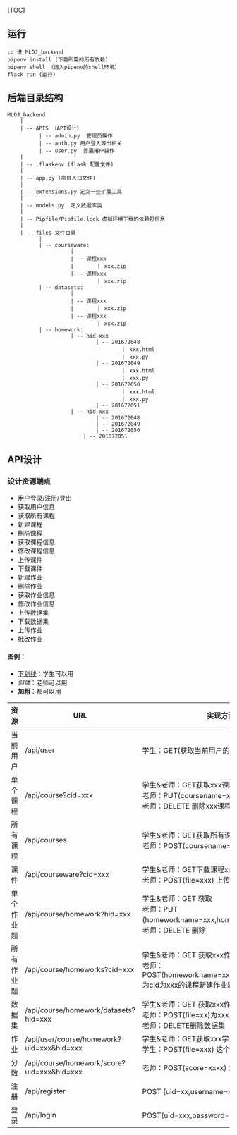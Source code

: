 [TOC]


## 运行

```
cd 进 MLOJ_backend
pipenv install (下载所需的所有依赖)
pipenv shell （进入pipenv的shell环境）
flask run (运行)
```


## 后端目录结构

```
MLOJ_backend
	|
	| -- APIS （API设计）
		  | -- admin.py  管理员操作
		  | -- auth.py 用户登入等出相关
		  | -- user.py  普通用户操作
	|
	| -- .flaskenv (flask 配置文件)
	| 
	| -- app.py (项目入口文件)
	|
	| -- extensions.py 定义一些扩展工具 
	|
	| -- models.py  定义数据库类
	|
	| -- Pipfile/Pipfile.lock 虚拟环境下载的依赖包信息 
	|
	| -- files 文件目录
		  |
		  | -- courseware:
		  			|
		  			| -- 课程xxx
		  			|		｜ xxx.zip
		  			| -- 课程xxx
		  					｜ xxx.zip
		  | -- datasets:
		  			|
		  			| -- 课程xxx
		  			|		｜ xxx.zip
		  			| -- 课程xxx
		  					｜ xxx.zip
		  | -- homework:
		  			| -- hid-xxx
		  					| -- 201672048
		  							｜ xxx.html
		  							｜ xxx.py
		  					| -- 201672049
		  							｜ xxx.html
		  							｜ xxx.py
		  					| -- 201672050
		  							｜ xxx.html
		  							｜ xxx.py
		  					| -- 201672051
		  			| -- hid-xxx
		  					| -- 201672048
		  					| -- 201672049
		  					| -- 201672050
	  					| -- 201672051
```

## API设计

### 设计资源端点

* 用户登录/注册/登出
* 获取用户信息
* 获取所有课程
* 新建课程
* 删除课程
* 获取课程信息
* 修改课程信息
* 上传课件
* 下载课件
* 新建作业
* 删除作业
* 获取作业信息
* 修改作业信息
* 上传数据集
* 下载数据集
* 上传作业
* 批改作业

#### 图例：

* <u>下划线</u>：学生可以用
* *斜体*：老师可以用
* **加粗**：都可以用

| 资源       | URL                                        | 实现方法/对应功能                                            |
| ---------- | ------------------------------------------ | ------------------------------------------------------------ |
| 当前用户   | /api/user                                  | 学生：GET(获取当前用户的信息)                                |
| 单个课程   | /api/course?cid=xxx                        | 学生&老师：GET获取xxx课程的信息，<br>老师：PUT(coursename=xxx,desc=xxx)修改xxx课程，<br>老师：DELETE  删除xxx课程 |
| 所有课程   | /api/courses                               | 学生&老师：GET获取所有课程<br/>老师：POST(coursename=xxx,desc=xxxx)新建一个课程 |
| 课件       | /api/courseware?cid=xxx                    | 学生&老师：GET下载课程xxx对应的课件<br/>老师：POST(file=xxx) 上传 |
| 单个作业题 | /api/course/homework?hid=xxx               | 学生&老师：GET 获取<br/>老师：PUT (homeworkname=xxx,homeworkdesc=xxx,type=1)修改<br/>老师：DELETE 删除 |
| 所有作业题 | /api/course/homeworks?cid=xxx              | 学生&老师：GET 获取xxx作业题的信息<br/>老师：POST(homeworkname=xxx,homeworkdesc=xxx,type=x)为cid为xxx的课程新建作业题，作业题类型为x |
| 数据集     | /api/course/homework/datasets?hid=xxx      | 学生&老师：GET 获取xxx作业题对应的数据集<br/>老师：POST(file=xx)为xxx上传数据集<br/>老师：DELETE删除数据集 |
| 作业       | /api/user/course/homework?uid=xxx&hid=xxx  | 学生&老师：GET获取xxx学生的xxx作业信息<br/>学生：POST(file=xxx) 这个学生提交这次作业的答案 |
| 分数       | /api/course/homework/score?uid=xxx&hid=xxx | 老师：POST(score=xxxx) 为这个人的这个作业打分                |
| 注册       | /api/register                              | POST (uid=xx,username=xx) 注册                               |
| 登录       | /api/login                                 | POST(uid=xxx,password=xx)登录                                |
